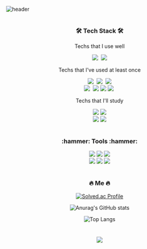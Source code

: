 ![header](https://capsule-render.vercel.app/api?type=soft&color=auto&height=120&section=header&text=DongHo%20Kim&fontSize=50&animation=twinkling)

#
<h3 align="center">🛠 Tech Stack 🛠</h3>

<p align="center"> Techs that I use well </p>

<p align="center">
  <img src="https://img.shields.io/badge/JAVA-007396?style=flat-square&logo=Java&logoColor=white"/></a>&nbsp 
  <img src="https://img.shields.io/badge/ORACLE-F80000?style=&logo=oracle&logoColor=white">
 
</p>

<p align="center"> Techs that I've used at least once </p>

<p align="center">
  <img src="https://img.shields.io/badge/HTML5-E34F26?style=flat&logo=html5&logoColor=white"/></a>&nbsp
  <img src="https://img.shields.io/badge/CSS-1572B6?style=flat-square&logo=css3&logoColor=white"/></a>&nbsp
  <img src="https://img.shields.io/badge/JAVASCRIPT-F7DF1E?style=flat-square&logo=javascript&logoColor=black">
  
  <br> 
  <img src="https://img.shields.io/badge/PYTHON-3766AB?style=flat-square&logo=Python&logoColor=white"/></a>&nbsp
  <img src="https://img.shields.io/badge/JQUERY-0769AD?style=flat-square&logo=jquery&logoColor=white">
  <img src="https://img.shields.io/badge/REACT-61DAFB?style=flat-square&logo=react&logoColor=black"> 
  <img src="https://img.shields.io/badge/C-A8B9CC?style=flat-square&logo=C&logoColor=white"/></a>&nbsp 

</p>

<p align="center"> Techs that I'll study </p>

<p align="center">
  <img src="https://img.shields.io/badge/MYSQL-4479A1?style=flat-square&logo=mysql&logoColor=white">
  <img src="https://img.shields.io/badge/MONGODB-47A248?style=flat-square&logo=MongoDB&logoColor=white">
  
  <br> 
  <img src="https://img.shields.io/badge/NODE.JS-339933?style=flat-square&logo=Node.js&logoColor=white">
  <img src="https://img.shields.io/badge/SPRING-6DB33F?style=flat-square&logo=spring&logoColor=white">
  
</p>

#
<h3 align="center">:hammer: Tools :hammer:</h3>

<p align="center">
  <img src="https://img.shields.io/badge/GitHub-181717?style=flat-square&logo=GitHub&logoColor=white" />
  <img src="https://img.shields.io/badge/Slack-4A154B?style=flat-square&logo=Slack&logoColor=white" />
  <img src="https://img.shields.io/badge/Notion-000000?style=flat-square&logo=Notion&logoColor=white" />
<br>
  <img src="https://img.shields.io/badge/Visual%20Studio%20Code-007ACC?style=flat-square&logo=Visual%20Studio%20Code&logoColor=white" />
  <img src="https://img.shields.io/badge/Eclipse%20IDE-2C2255?style=flat-square&logo=Eclipse%20IDE&logoColor=white" />
  <img src="https://img.shields.io/badge/Visual%20Studio-5C2D91?style=flat-square&logo=Visual%20Studio&logoColor=white" />
</p>

<div align="center">
  
#
<h3 align="center">🔥 Me 🔥</h3>
  
[![Solved.ac Profile](http://mazassumnida.wtf/api/v2/generate_badge?boj=tubus17)](https://solved.ac/tubus17/)
<br>
  
![Anurag's GitHub stats](https://github-readme-stats.vercel.app/api?username=chaewon1130&show_icons=true&theme=dracula)
  
![Top Langs](https://github-readme-stats.vercel.app/api/top-langs/?username=chaewon1130&langs_count=6&theme=tokyonight)



#
<a href="https://hits.seeyoufarm.com"><img src="https://hits.seeyoufarm.com/api/count/incr/badge.svg?url=https%3A%2F%2Fgithub.com%2Fchaewon1130%2Fhit-counter&count_bg=%23585B56&title_bg=%231D191C&icon=v.svg&icon_color=%23E10404&title=hits&edge_flat=true"/></a>
</div>

